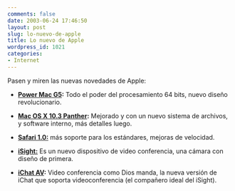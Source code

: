 ```yaml
---
comments: false
date: 2003-06-24 17:46:50
layout: post
slug: lo-nuevo-de-apple
title: Lo nuevo de Apple
wordpress_id: 1021
categories:
- Internet
---
```


Pasen y miren las nuevas novedades de Apple:





  


  * **[Power Mac G5](http://www.apple.com/powermac/):** Todo el poder del procesamiento 64 bits, nuevo diseño revolucionario.


  * **[Mac OS X 10.3 Panther](http://www.apple.com/macosx/panther/):** Mejorado y con un nuevo sistema de archivos, y software interno, más detalles luego.


  * **[Safari 1.0:](http://www.apple.com/safari/)** más soporte para los estándares, mejoras de velocidad.


  * **[iSight:](http://www.apple.com/isight/)** Es un nuevo dispositivo de video conferencia, una cámara con diseño de primera.


  * **[iChat AV](http://www.apple.com/ichat/):** Video conferencia como Dios manda, la nueva versión de iChat que soporta videoconferencia (el compañero ideal del iSight).




 
